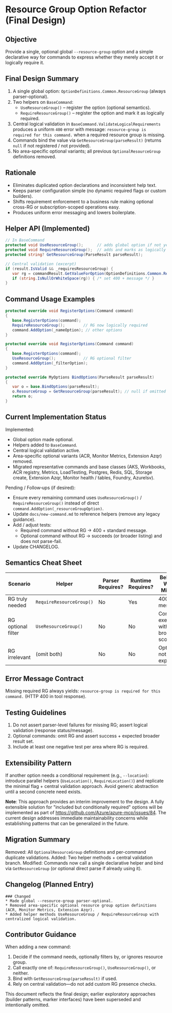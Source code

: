# Resource Group Option Refactor (Final Design)

## Objective
Provide a single, optional global `--resource-group` option and a simple declarative way for commands to express whether they merely accept it or logically require it.

## Final Design Summary
1. A single global option: `OptionDefinitions.Common.ResourceGroup` (always parser-optional).
2. Two helpers on `BaseCommand`:
   * `UseResourceGroup()` – register the option (optional semantics).
   * `RequireResourceGroup()` – register the option and mark it as logically required.
3. Central logical validation in `BaseCommand.ValidateLogicalRequirements` produces a uniform `400` error with message: `resource-group is required for this command.` when a required resource group is missing.
4. Commands bind the value via `GetResourceGroup(parseResult)` (returns `null` if not registered / not provided).
5. No area-specific optional variants; all previous `OptionalResourceGroup` definitions removed.

## Rationale
* Eliminates duplicated option declarations and inconsistent help text.
* Keeps parser configuration simple (no dynamic required flags or custom builders).
* Shifts requirement enforcement to a business rule making optional cross-RG or subscription-scoped operations easy.
* Produces uniform error messaging and lowers boilerplate.

## Helper API (Implemented)
```csharp
// In BaseCommand
protected void UseResourceGroup();      // adds global option if not yet added
protected void RequireResourceGroup();  // adds and marks as logically required
protected string? GetResourceGroup(ParseResult parseResult);

// Central validation (excerpt)
if (result.IsValid && _requiresResourceGroup) {
   var rg = commandResult.GetValueForOption(OptionDefinitions.Common.ResourceGroup);
   if (string.IsNullOrWhiteSpace(rg)) { /* set 400 + message */ }
}
```

## Command Usage Examples
```csharp
protected override void RegisterOptions(Command command)
{
   base.RegisterOptions(command);
   RequireResourceGroup();        // RG now logically required
   command.AddOption(_nameOption); // other options
}

protected override void RegisterOptions(Command command)
{
   base.RegisterOptions(command);
   UseResourceGroup();            // RG optional filter
   command.AddOption(_filterOption);
}

protected override MyOptions BindOptions(ParseResult parseResult)
{
   var o = base.BindOptions(parseResult);
   o.ResourceGroup = GetResourceGroup(parseResult); // null if omitted / not used
   return o;
}
```

## Current Implementation Status
Implemented:
* Global option made optional.
* Helpers added to `BaseCommand`.
* Central logical validation active.
* Area-specific optional variants (ACR, Monitor Metrics, Extension Azqr) removed.
* Migrated representative commands and base classes (AKS, Workbooks, ACR registry, Metrics, LoadTesting, Postgres, Redis, SQL, Storage create, Extension Azqr, Monitor health / tables, Foundry, AzureIsv).

Pending / Follow‑ups (if desired):
* Ensure every remaining command uses `UseResourceGroup()` / `RequireResourceGroup()` instead of direct `command.AddOption(_resourceGroupOption)`.
* Update `docs/new-command.md` to reference helpers (remove any legacy guidance).
* Add / adjust tests:
  - Required command without RG -> 400 + standard message.
  - Optional command without RG -> succeeds (or broader listing) and does not parse-fail.
* Update CHANGELOG.

## Semantics Cheat Sheet
| Scenario | Helper | Parser Requires? | Runtime Requires? | Behavior When Missing |
|----------|--------|------------------|-------------------|-----------------------|
| RG truly needed | `RequireResourceGroup()` | No | Yes | 400 + message |
| RG optional filter | `UseResourceGroup()` | No | No | Command executes with broader scope |
| RG irrelevant | (omit both) | No | No | Option not exposed |

## Error Message Contract
Missing required RG always yields: `resource-group is required for this command.` (HTTP 400 in tool response).

## Testing Guidelines
1. Do not assert parser-level failures for missing RG; assert logical validation (response status/message).
2. Optional commands: omit RG and assert success + expected broader result set.
3. Include at least one negative test per area where RG is required.

## Extensibility Pattern
If another option needs a conditional requirement (e.g., `--location`): introduce parallel helpers (`UseLocation()`, `RequireLocation()`) and replicate the minimal flag + central validation approach. Avoid generic abstraction until a second concrete need exists.

**Note**: This approach provides an interim improvement to the design. A fully extensible solution for "included but conditionally required" options will be implemented as part of https://github.com/Azure/azure-mcp/issues/84. The current design addresses immediate maintainability concerns while establishing patterns that can be generalized in the future.

## Migration Summary
Removed: All `OptionalResourceGroup` definitions and per-command duplicate validations.
Added: Two helper methods + central validation branch.
Modified: Commands now call a single declarative helper and bind via `GetResourceGroup` (or optional direct parse if already using it).

## Changelog (Planned Entry)
```
### Changed
* Made global --resource-group parser-optional.
* Removed area-specific optional resource group option definitions (ACR, Monitor Metrics, Extension Azqr).
* Added helper methods UseResourceGroup / RequireResourceGroup with centralized logical validation.
```

## Contributor Guidance
When adding a new command:
1. Decide if the command needs, optionally filters by, or ignores resource group.
2. Call exactly one of: `RequireResourceGroup()`, `UseResourceGroup()`, or neither.
3. Bind with `GetResourceGroup(parseResult)` if used.
4. Rely on central validation—do not add custom RG presence checks.

This document reflects the final design; earlier exploratory approaches (builder patterns, marker interfaces) have been superseded and intentionally omitted.
